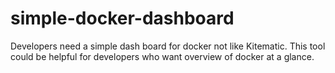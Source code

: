 # simple-docker-dashboard
Developers need a simple dash board for docker not like Kitematic. This tool could be helpful for developers who want overview of docker at a glance.
